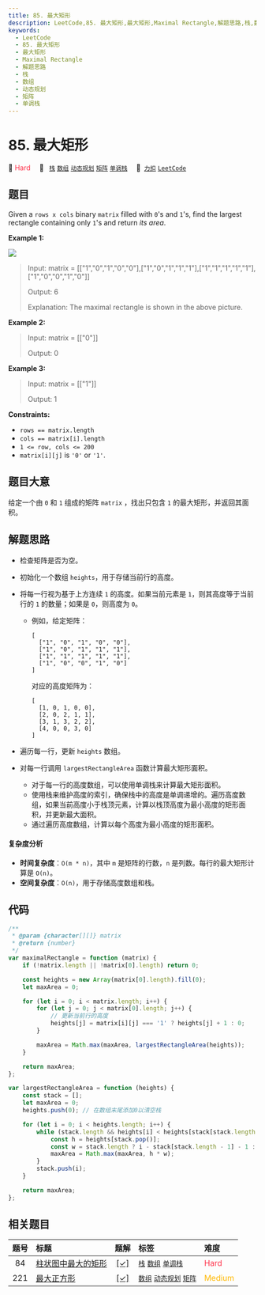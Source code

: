 ```yaml
---
title: 85. 最大矩形
description: LeetCode,85. 最大矩形,最大矩形,Maximal Rectangle,解题思路,栈,数组,动态规划,矩阵,单调栈
keywords:
  - LeetCode
  - 85. 最大矩形
  - 最大矩形
  - Maximal Rectangle
  - 解题思路
  - 栈
  - 数组
  - 动态规划
  - 矩阵
  - 单调栈
---
```


# 85. 最大矩形

🔴 <font color=#ff334b>Hard</font>&emsp; 🔖&ensp; [`栈`](/tag/stack.md) [`数组`](/tag/array.md) [`动态规划`](/tag/dynamic-programming.md) [`矩阵`](/tag/matrix.md) [`单调栈`](/tag/monotonic-stack.md)&emsp; 🔗&ensp;[`力扣`](https://leetcode.cn/problems/maximal-rectangle) [`LeetCode`](https://leetcode.com/problems/maximal-rectangle)

## 题目

Given a `rows x cols` binary `matrix` filled with `0`'s and `1`'s, find the
largest rectangle containing only `1`'s and return _its area_.

**Example 1:**

![](https://assets.leetcode.com/uploads/2020/09/14/maximal.jpg)

> Input: matrix = [["1","0","1","0","0"],["1","0","1","1","1"],["1","1","1","1","1"],["1","0","0","1","0"]]
>
> Output: 6
>
> Explanation: The maximal rectangle is shown in the above picture.

**Example 2:**

> Input: matrix = [["0"]]
>
> Output: 0

**Example 3:**

> Input: matrix = [["1"]]
>
> Output: 1

**Constraints:**

- `rows == matrix.length`
- `cols == matrix[i].length`
- `1 <= row, cols <= 200`
- `matrix[i][j]` is `'0'` or `'1'`.

## 题目大意

给定一个由 `0` 和 `1` 组成的矩阵 `matrix` ，找出只包含 `1` 的最大矩形，并返回其面积。

## 解题思路

- 检查矩阵是否为空。
- 初始化一个数组 `heights`，用于存储当前行的高度。
- 将每一行视为基于上方连续 `1` 的高度。如果当前元素是 `1`，则其高度等于当前行的 `1` 的数量；如果是 `0`，则高度为 `0`。

  - 例如，给定矩阵：
    ```
    [
      ["1", "0", "1", "0", "0"],
      ["1", "0", "1", "1", "1"],
      ["1", "1", "1", "1", "1"],
      ["1", "0", "0", "1", "0"]
    ]
    ```
    对应的高度矩阵为：
    ```
    [
      [1, 0, 1, 0, 0],
      [2, 0, 2, 1, 1],
      [3, 1, 3, 2, 2],
      [4, 0, 0, 3, 0]
    ]
    ```

- 遍历每一行，更新 `heights` 数组。
- 对每一行调用 `largestRectangleArea` 函数计算最大矩形面积。

  - 对于每一行的高度数组，可以使用单调栈来计算最大矩形面积。
  - 使用栈来维护高度的索引，确保栈中的高度是单调递增的。遍历高度数组，如果当前高度小于栈顶元素，计算以栈顶高度为最小高度的矩形面积，并更新最大面积。
  - 通过遍历高度数组，计算以每个高度为最小高度的矩形面积。

#### 复杂度分析

- **时间复杂度**：`O(m * n)`，其中 `m` 是矩阵的行数，`n` 是列数。每行的最大矩形计算是 `O(n)`。
- **空间复杂度**：`O(n)`，用于存储高度数组和栈。

## 代码

```javascript
/**
 * @param {character[][]} matrix
 * @return {number}
 */
var maximalRectangle = function (matrix) {
	if (!matrix.length || !matrix[0].length) return 0;

	const heights = new Array(matrix[0].length).fill(0);
	let maxArea = 0;

	for (let i = 0; i < matrix.length; i++) {
		for (let j = 0; j < matrix[0].length; j++) {
			// 更新当前行的高度
			heights[j] = matrix[i][j] === '1' ? heights[j] + 1 : 0;
		}

		maxArea = Math.max(maxArea, largestRectangleArea(heights));
	}

	return maxArea;
};

var largestRectangleArea = function (heights) {
	const stack = [];
	let maxArea = 0;
	heights.push(0); // 在数组末尾添加0以清空栈

	for (let i = 0; i < heights.length; i++) {
		while (stack.length && heights[i] < heights[stack[stack.length - 1]]) {
			const h = heights[stack.pop()];
			const w = stack.length ? i - stack[stack.length - 1] - 1 : i;
			maxArea = Math.max(maxArea, h * w);
		}
		stack.push(i);
	}

	return maxArea;
};
```

## 相关题目

<!-- prettier-ignore -->
| 题号 | 标题 | 题解 | 标签 | 难度 |
| :------: | :------ | :------: | :------ | :------ |
| 84 | [柱状图中最大的矩形](https://leetcode.com/problems/largest-rectangle-in-histogram) | [[✓]](/problem/0084.md) |  [`栈`](/tag/stack.md) [`数组`](/tag/array.md) [`单调栈`](/tag/monotonic-stack.md) | <font color=#ff334b>Hard</font> |
| 221 | [最大正方形](https://leetcode.com/problems/maximal-square) | [[✓]](/problem/0221.md) |  [`数组`](/tag/array.md) [`动态规划`](/tag/dynamic-programming.md) [`矩阵`](/tag/matrix.md) | <font color=#ffb800>Medium</font> |
